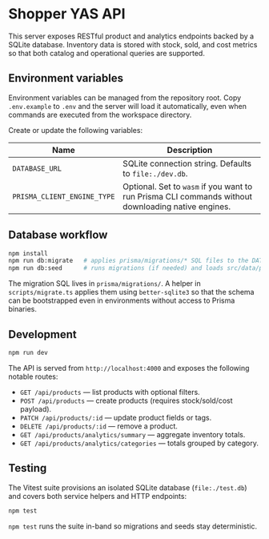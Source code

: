 # Shopper YAS API

This server exposes RESTful product and analytics endpoints backed by a SQLite database. Inventory data is stored with stock, sold, and cost metrics so that both catalog and operational queries are supported.

## Environment variables

Environment variables can be managed from the repository root. Copy `.env.example` to `.env` and the server will load it automatically, even when commands are executed from the workspace directory.

Create or update the following variables:

| Name | Description |
| --- | --- |
| `DATABASE_URL` | SQLite connection string. Defaults to `file:./dev.db`. |
| `PRISMA_CLIENT_ENGINE_TYPE` | Optional. Set to `wasm` if you want to run Prisma CLI commands without downloading native engines. |

## Database workflow

```bash
npm install
npm run db:migrate   # applies prisma/migrations/* SQL files to the DATABASE_URL database
npm run db:seed      # runs migrations (if needed) and loads src/data/products.json
```

The migration SQL lives in `prisma/migrations/`. A helper in `scripts/migrate.ts` applies them using `better-sqlite3` so that the schema can be bootstrapped even in environments without access to Prisma binaries.

## Development

```bash
npm run dev
```

The API is served from `http://localhost:4000` and exposes the following notable routes:

- `GET /api/products` — list products with optional filters.
- `POST /api/products` — create products (requires stock/sold/cost payload).
- `PATCH /api/products/:id` — update product fields or tags.
- `DELETE /api/products/:id` — remove a product.
- `GET /api/products/analytics/summary` — aggregate inventory totals.
- `GET /api/products/analytics/categories` — totals grouped by category.

## Testing

The Vitest suite provisions an isolated SQLite database (`file:./test.db`) and covers both service helpers and HTTP endpoints:

```bash
npm test
```

`npm test` runs the suite in-band so migrations and seeds stay deterministic.
